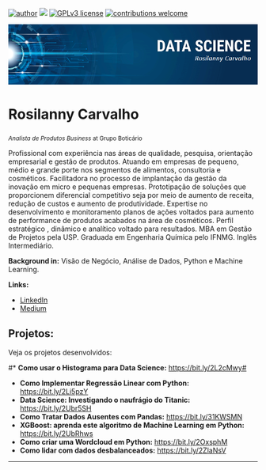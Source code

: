 [![author](https://img.shields.io/badge/author-Rosilanny-red.svg)](https://www.linkedin.com/in/rosilanny-carvalho/) [![](https://img.shields.io/badge/python-3.11+-blue.svg)](https://www.python.org/downloads/release/python-311/) [![GPLv3 license](https://img.shields.io/badge/License-GPLv3-blue.svg)](http://perso.crans.org/besson/LICENSE.html) [![contributions welcome](https://img.shields.io/badge/contributions-welcome-brightgreen.svg?style=flat)](https://github.com/Rosilanny/Projetos_Data_Science)

<p align="center">
  <img src="bannerq.png" >
</p>

# Rosilanny Carvalho
<sub> *Analista de Produtos Business* at Grupo Boticário</sub>

Profissional com experiência nas áreas de qualidade, pesquisa, orientação empresarial e gestão de produtos. Atuando em empresas de pequeno, médio e grande porte nos segmentos de alimentos, consultoria e cosméticos. 
Facilitadora no processo de implantação da gestão da inovação em micro e pequenas empresas. Prototipação de soluções que proporcionem diferencial competitivo seja por meio de aumento de receita, redução de custos e aumento de produtividade. 
Expertise no desenvolvimento e monitoramento planos de ações voltados para aumento de performance de produtos acabados na área de cosméticos.
Perfil estratégico , dinâmico e analítico voltado para resultados. 
MBA em Gestão de Projetos pela USP. Graduada em Engenharia Química pelo IFNMG. Inglês Intermediário.

**Background in:** Visão de Negócio, Análise de Dados, Python e Machine Learning.

**Links:**
* [LinkedIn](https://www.linkedin.com/in/rosilanny-carvalho)
* [Medium](https://medium.com/@rosilannysoares)


## Projetos:
Veja os projetos desenvolvidos:

#* **Como usar o Histograma para Data Science:** https://bit.ly/2L2cMwy#
* **Como Implementar Regressão Linear com Python:** https://bit.ly/2Li5pzY
* **Data Science: Investigando o naufrágio do Titanic:** https://bit.ly/2Ubr5SH
* **Como Tratar Dados Ausentes com Pandas:** https://bit.ly/31KWSMN
* **XGBoost: aprenda este algoritmo de Machine Learning em Python:** https://bit.ly/2UbRhws
* **Como criar uma Wordcloud em Python:** https://bit.ly/2OxsphM
* **Como lidar com dados desbalanceados:** https://bit.ly/2ZlaNsV

---

